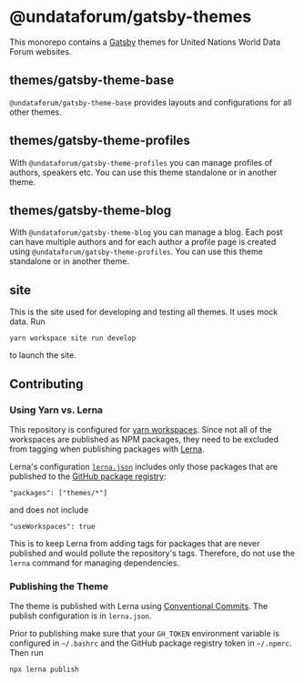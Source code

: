 # @undataforum/gatsby-themes

This monorepo contains a [Gatsby](https://www.gatsbyjs.org/) themes for United Nations World Data Forum websites.

## themes/gatsby-theme-base

`@undataforum/gatsby-theme-base` provides layouts and configurations for all other themes.

## themes/gatsby-theme-profiles

With `@undataforum/gatsby-theme-profiles` you can manage profiles of authors, speakers etc. You can use this theme standalone or in another theme.

## themes/gatsby-theme-blog

With `@undataforum/gatsby-theme-blog` you can manage a blog. Each post can have multiple authors and for each author a profile page is created using `@undataforum/gatsby-theme-profiles`. You can use this theme standalone or in another theme.

## site

This is the site used for developing and testing all themes. It uses mock data. Run

    yarn workspace site run develop

to launch the site.

## Contributing

### Using Yarn vs. Lerna

This repository is configured for [yarn workspaces](https://yarnpkg.com/en/docs/workspaces). Since not all of the workspaces are published as NPM packages, they need to be excluded from tagging when publishing packages with [Lerna](https://lerna.js.org/).

Lerna's configuration [`lerna.json`](https://github.com/UNDataForum/gatsby-themes/blob/master/lerna.json) includes only those packages that are published to the [GitHub package registry](https://github.com/features/package-registry):

```
"packages": ["themes/*"]
```

and does not include

```
"useWorkspaces": true
```

This is to keep Lerna from adding tags for packages that are never published and would pollute the repository's tags. Therefore, do not use the `lerna` command for managing dependencies.

### Publishing the Theme

The theme is published with Lerna using [Conventional Commits](https://www.conventionalcommits.org/). The publish configuration is in `lerna.json`.

Prior to publishing make sure that your `GH_TOKEN` environment variable is configured in `~/.bashrc` and the GitHub package registry token in `~/.npmrc`. Then run

```
npx lerna publish
```

